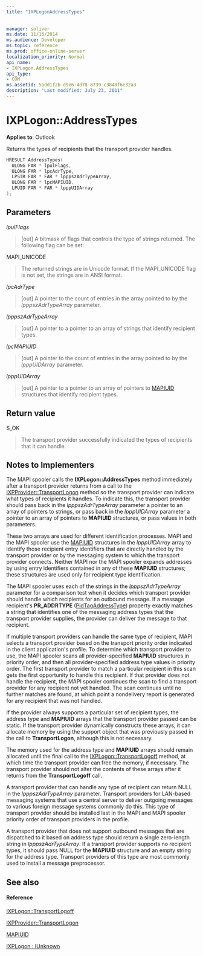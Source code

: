 ```yaml
---
title: "IXPLogonAddressTypes"
 
 
manager: soliver
ms.date: 11/16/2014
ms.audience: Developer
ms.topic: reference
ms.prod: office-online-server
localization_priority: Normal
api_name:
- IXPLogon.AddressTypes
api_type:
- COM
ms.assetid: 5add1f2b-d9e6-4d78-8739-c3848f6e32a3
description: "Last modified: July 23, 2011"
---
```


# IXPLogon::AddressTypes

  
  
**Applies to**: Outlook 
  
Returns the types of recipients that the transport provider handles.
  
```cpp
HRESULT AddressTypes(
  ULONG FAR * lpulFlags,
  ULONG FAR * lpcAdrType,
  LPSTR FAR * FAR * lpppszAdrTypeArray,
  ULONG FAR * lpcMAPIUID,
  LPUID FAR * FAR * lpppUIDArray
);
```

## Parameters

 _lpulFlags_
  
> [out] A bitmask of flags that controls the type of strings returned. The following flag can be set:
    
MAPI_UNICODE 
  
> The returned strings are in Unicode format. If the MAPI_UNICODE flag is not set, the strings are in ANSI format.
    
 _lpcAdrType_
  
> [out] A pointer to the count of entries in the array pointed to by the  _lpppszAdrTypeArray_ parameter. 
    
 _lpppszAdrTypeArray_
  
> [out] A pointer to a pointer to an array of strings that identify recipient types.
    
 _lpcMAPIUID_
  
> [out] A pointer to the count of entries in the array pointed to by the  _lpppUIDArray_ parameter. 
    
 _lpppUIDArray_
  
> [out] A pointer to a pointer to an array of pointers to [MAPIUID](mapiuid.md) structures that identify recipient types. 
    
## Return value

S_OK 
  
> The transport provider successfully indicated the types of recipients that it can handle.
    
## Notes to Implementers

The MAPI spooler calls the **IXPLogon::AddressTypes** method immediately after a transport provider returns from a call to the [IXPProvider::TransportLogon](ixpprovider-transportlogon.md) method so the transport provider can indicate what types of recipients it handles. To indicate this, the transport provider should pass back in the  _lpppszAdrTypeArray_ parameter a pointer to an array of pointers to strings, or pass back in the  _lpppUIDArray_ parameter a pointer to an array of pointers to **MAPIUID** structures, or pass values in both parameters. 
  
These two arrays are used for different identification processes. MAPI and the MAPI spooler use the [MAPIUID](mapiuid.md) structures in the  _lpppUIDArray_ array to identify those recipient entry identifiers that are directly handled by the transport provider or by the messaging system to which the transport provider connects. Neither MAPI nor the MAPI spooler expands addresses by using entry identifiers contained in any of these **MAPIUID** structures; these structures are used only for recipient type identification. 
  
The MAPI spooler uses each of the strings in the  _lpppszAdrTypeArray_ parameter for a comparison test when it decides which transport provider should handle which recipients for an outbound message. If a message recipient's **PR_ADDRTYPE** ([PidTagAddressType](pidtagaddresstype-canonical-property.md)) property exactly matches a string that identifies one of the messaging address types that the transport provider supplies, the provider can deliver the message to that recipient.
  
If multiple transport providers can handle the same type of recipient, MAPI selects a transport provider based on the transport priority order indicated in the client application's profile. To determine which transport provider to use, the MAPI spooler scans all provider-specified **MAPIUID** structures in priority order, and then all provider-specified address type values in priority order. The first transport provider to match a particular recipient in this scan gets the first opportunity to handle this recipient. If that provider does not handle the recipient, the MAPI spooler continues the scan to find a transport provider for any recipient not yet handled. The scan continues until no further matches are found, at which point a nondelivery report is generated for any recipient that was not handled. 
  
If the provider always supports a particular set of recipient types, the address type and **MAPIUID** arrays that the transport provider passed can be static. If the transport provider dynamically constructs these arrays, it can allocate memory by using the support object that was previously passed in the call to **TransportLogon**, although this is not necessary.
  
The memory used for the address type and **MAPIUID** arrays should remain allocated until the final call to the [IXPLogon::TransportLogoff](ixplogon-transportlogoff.md) method, at which time the transport provider can free the memory, if necessary. The transport provider should not alter the contents of these arrays after it returns from the **TransportLogoff** call. 
  
A transport provider that can handle any type of recipient can return NULL in the  _lpppszAdrTypeArray_ parameter. Transport providers for LAN-based messaging systems that use a central server to deliver outgoing messages to various foreign message systems commonly do this. This type of transport provider should be installed last in the MAPI and MAPI spooler priority order of transport providers in the profile. 
  
A transport provider that does not support outbound messages that are dispatched to it based on address type should return a single zero-length string in  _lpppszAdrTypeArray_. If a transport provider supports no recipient types, it should pass NULL for the **MAPIUID** structure and an empty string for the address type. Transport providers of this type are most commonly used to install a message preprocessor. 
  
## See also

#### Reference

[IXPLogon::TransportLogoff](ixplogon-transportlogoff.md)
  
[IXPProvider::TransportLogon](ixpprovider-transportlogon.md)
  
[MAPIUID](mapiuid.md)
  
[IXPLogon : IUnknown](ixplogoniunknown.md)

